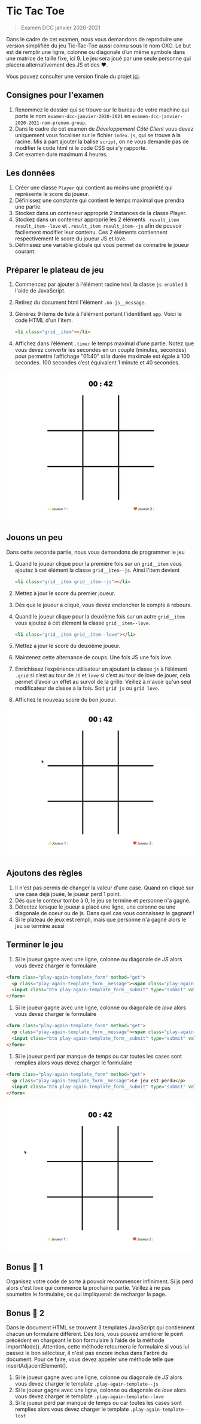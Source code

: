 # Tic Tac Toe

> Examen DCC janvier 2020-2021

Dans le cadre de cet examen, nous vous demandons de reproduire une version simplifiée du jeu Tic-Tac-Toe aussi connu sous le nom OXO. Le but est de remplir une ligne, colonne ou diagonale d’un même symbole dans une matrice de taille fixe, ici 9. Le jeu sera joué par une seule personne qui placera alternativement des JS et des ♥️.

Vous pouvez consulter une version finale du projet [ici](https://hepl-dcc.github.io/examen-dcc-janvier-2020-2021/).

## Consignes pour l'examen

1. Renommez le dossier qui se trouve sur le bureau de votre machine qui porte le nom `examen-dcc-janvier-2020-2021` en `examen-dcc-janvier-2020-2021-nom-prenom-group`.
1. Dans le cadre de cet examen de *Développement Côté Client* vous devez uniquement vous focaliser sur le fichier `index.js`, qui se trouve à la racine. Mis à part ajouter la balise `script`, on ne vous demande pas de modifier le code html ni le code CSS qui s'y rapporte.
1. Cet examen dure maximum 4 heures.



## Les données

1. Créer une classe `Player` qui contient au moins une propriété qui représente le score du joueur.
1. Définissez une constante qui contient le temps maximal que prendra une partie.
1. Stockez dans un conteneur approprié 2 instances de la classe Player.
1. Stockez dans un conteneur approprié les 2 éléments `.result_item result_item--love` et `.result_item result_item--js` afin de pouvoir facilement modifier leur contenu. Ces 2 éléments contiennent respectivement le score du joueur JS et love.
1. Définissez une variable globale qui vous permet de connaitre le joueur courant.

## Préparer le plateau de jeu

1. Commencez par ajouter à l'élément racine `html` la classe `js-enabled` à l'aide de JavaScript.

1. Retirez du document html l'élément `.no-js__message`.

1. Générez 9 items de liste à l'élément portant l'identifiant `app`. Voici le code HTML d'un l'item.

    ```html
    <li class="grid__item"></li>
    ```

1. Affichez dans l’élément `.timer` le temps maximal d’une partie. Notez que vous devez convertir les secondes en un couple (minutes, secondes) pour permettre l’affichage "01:40" si la durée maximale est égale à 100 secondes. 100 secondes c’est équivalent 1 minute et 40 secondes.

![image-20210120213031798](./img/1.png)

## Jouons un peu

Dans cette seconde partie, nous vous demandons de programmer le jeu

1. Quand le joueur clique pour la première fois sur un `grid__item` vous ajoutez à cet élément la classe `grid__item--js`. Ainsi l'item devient

    ```html
    <li class="grid__item grid__item--js"></li>
    ```

1. Mettez à jour le score du premier joueur.  

1. Dès que le joueur a cliqué, vous devez enclencher le compte à rebours.

1. Quand le joueur clique pour la deuxième fois sur un autre `grid__item` vous ajoutez à cet élément la classe `grid__item--love`.

    ```html
    <li class="grid__item grid__item--love"></li>
    ```

1. Mettez à jour le score du deuxième joueur.

1. Maintenez cette alternance de coups. Une fois JS une fois love.

1. Enrichissez l’expérience utilisateur en ajoutant la classe `js` à l’élément `.grid` si c’est au tour de `JS` et `love` si c’est au tour de love de jouer, cela permet d’avoir un effet au survol de la grille. Veillez à n'avoir qu'un seul modificateur de classe à la fois. Soit `grid js` ou `grid love`.

1. Affichez le nouveau score du bon joueur.

![image-20210120213031798](./img/2.gif)

## Ajoutons des règles

1. Il n'est pas permis de changer la valeur d'une case. Quand on clique sur une case déjà jouée, le joueur perd 1 point.
1. Dès que le conteur tombe à 0, le jeu se termine et personne n'a gagné.
1. Détectez lorsque le joueur a placé une ligne, une colonne ou une diagonale de coeur ou de js. Dans quel cas vous connaissez le gagnant !
1. Si le plateau de jeux est rempli, mais que personne n'a gagné alors le jeu se termine aussi

## Terminer le jeu


1. Si le joueur gagne avec une ligne, colonne ou diagonale de *JS* alors vous devez charger le formulaire 

```html
<form class="play-again-template_form" method="get">
  <p class="play-again-template_form__message"><span class="play-again-template_form__message__winner play-again-template_form__message__winner--js">js</span> a gagné !</p>
  <input class="btn play-again-template_form__submit" type="submit" value="Jouer à nouveau !">
</form>
```


1. Si le joueur gagne avec une ligne, colonne ou diagonale de *love* alors vous devez charger le formulaire 
```html
<form class="play-again-template_form" method="get">
  <p class="play-again-template_form__message"><span class="play-again-template_form__message__winner play-again-template_form__message__winner--love">love</span> a gagné !</p>
  <input class="btn play-again-template_form__submit" type="submit" value="Jouer à nouveau !">
</form>
```

1. Si le joueur perd par manque de temps ou car toutes les cases sont remplies alors vous devez charger le formulaire 

```html
<form class="play-again-template_form" method="get">
  <p class="play-again-template_form__message">Le jeu est perdu</p>
  <input class="btn play-again-template_form__submit" type="submit" value="Jouer à nouveau !">
</form>
```

![image-20210120213031798](./img/5.gif)

## Bonus 🥳 1

Organisez votre code de sorte à pouvoir recommencer infiniment. Si js perd alors c'est love qui commence la prochaine partie. Veillez à ne pas soumettre le formulaire, ce qui impliquerait de recharger la page.

## Bonus 🥳 2

Dans le document HTML se trouvent 3 templates JavaScript qui contiennent chacun un formulaire différent. Dès lors, vous pouvez améliorer le point précédent en chargeant le bon formulaire à l’aide de la méthode importNode(). Attention, cette méthode retournera le formulaire si vous lui passez le bon sélecteur, il n'est pas encore inclus dans l'arbre du document. Pour ce faire, vous devez appeler une méthode telle que insertAdjacentElement().

1. Si le joueur gagne avec une ligne, colonne ou diagonale de *JS* alors vous devez charger le template `.play-again-template--js`
1. Si le joueur gagne avec une ligne, colonne ou diagonale de *love* alors vous devez charger le template `.play-again-template--love`
1. Si le joueur perd par manque de temps ou car toutes les cases sont remplies  alors vous devez charger le template `.play-again-template--lost`

